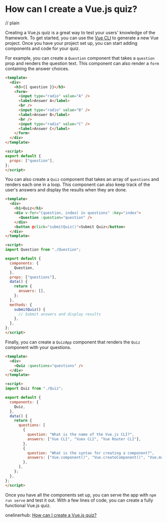 # How can I create a Vue.js quiz?
// plain

Creating a Vue.js quiz is a great way to test your users' knowledge of the framework. To get started, you can use the [Vue CLI](https://cli.vuejs.org/) to generate a new Vue project. Once you have your project set up, you can start adding components and code for your quiz.

For example, you can create a `Question` component that takes a `question` prop and renders the question text. This component can also render a `form` containing the answer choices.

```html
<template>
  <div>
    <h3>{{ question }}</h3>
    <form>
      <input type="radio" value="A" />
      <label>Answer A</label>
      <br />
      <input type="radio" value="B" />
      <label>Answer B</label>
      <br />
      <input type="radio" value="C" />
      <label>Answer C</label>
    </form>
  </div>
</template>

<script>
export default {
  props: ["question"],
};
</script>
```

You can also create a `Quiz` component that takes an array of `questions` and renders each one in a loop. This component can also keep track of the user's answers and display the results when they are done.

```html
<template>
  <div>
    <h1>Quiz</h1>
    <div v-for="(question, index) in questions" :key="index">
      <Question :question="question" />
    </div>
    <button @click="submitQuiz()">Submit Quiz</button>
  </div>
</template>

<script>
import Question from "./Question";

export default {
  components: {
    Question,
  },
  props: ["questions"],
  data() {
    return {
      answers: [],
    };
  },
  methods: {
    submitQuiz() {
      // Submit answers and display results
    },
  },
};
</script>
```

Finally, you can create a `QuizApp` component that renders the `Quiz` component with your questions.

```html
<template>
  <div>
    <Quiz :questions="questions" />
  </div>
</template>

<script>
import Quiz from "./Quiz";

export default {
  components: {
    Quiz,
  },
  data() {
    return {
      questions: [
        {
          question: "What is the name of the Vue.js CLI?",
          answers: ["Vue CLI", "Vuex CLI", "Vue Router CLI"],
        },
        {
          question: "What is the syntax for creating a component?",
          answers: ["Vue.component()", "Vue.createComponent()", "Vue.makeComponent()"],
        },
      ],
    };
  },
};
</script>
```

Once you have all the components set up, you can serve the app with `npm run serve` and test it out. With a few lines of code, you can create a fully functional Vue.js quiz.

onelinerhub: [How can I create a Vue.js quiz?](https://onelinerhub.com/vue.js/how-can-i-create-a-vue-js-quiz)